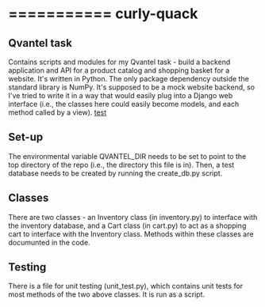 ===========
curly-quack
===========

Qvantel task
------------

Contains scripts and modules for my Qvantel task - build a backend application
and API for a product catalog and shopping basket for a website.  It's written
in Python. The only package dependency outside the standard library is NumPy.
It's supposed to be a mock website backend, so I've tried to write it in a way
that would easily plug into a Django web interface (i.e., the classes here could
easily become models, and each method called by a view). [test](http://arxiv.org/abs/1607.02432)

Set-up
------

The environmental variable QVANTEL_DIR needs to be set to point to the top directory
of the repo (i.e., the directory this file is in).
Then, a test database needs to be created by running the create_db.py script.

Classes
-------

There are two classes - an Inventory class (in inventory.py) to interface with the inventory database,
and a Cart class (in cart.py) to act as a shopping cart to interface with the Inventory class.
Methods within these classes are documunted in the code.

Testing
-------
There is a file for unit testing (unit_test.py), which contains unit tests for most methods
of the two above classes.  It is run as a script.
